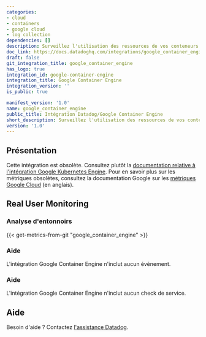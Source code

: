 ```yaml
---
categories:
- cloud
- containers
- google cloud
- log collection
dependencies: []
description: Surveillez l'utilisation des ressources de vos conteneurs GCE.
doc_link: https://docs.datadoghq.com/integrations/google_container_engine/
draft: false
git_integration_title: google_container_engine
has_logo: true
integration_id: google-container-engine
integration_title: Google Container Engine
integration_version: ''
is_public: true

manifest_version: '1.0'
name: google_container_engine
public_title: Intégration Datadog/Google Container Engine
short_description: Surveillez l'utilisation des ressources de vos conteneurs GCE.
version: '1.0'
---
```


<!--  SOURCED FROM https://github.com/DataDog/dogweb -->
## Présentation

<div class="alert alert-warning">
Cette intégration est obsolète. Consultez plutôt la <a href="https://docs.datadoghq.com/integrations/google_kubernetes_engine">documentation relative à l'intégration Google Kubernetes Engine</a>. Pour en savoir plus sur les métriques obsolètes, consultez la documentation Google sur les <a href="https://cloud.google.com/monitoring/api/metrics_gcp#gcp-container">métriques Google Cloud</a> (en anglais).
</div>

## Real User Monitoring

### Analyse d'entonnoirs
{{< get-metrics-from-git "google_container_engine" >}}


### Aide

L'intégration Google Container Engine n'inclut aucun événement.

### Aide

L'intégration Google Container Engine n'inclut aucun check de service.

## Aide

Besoin d'aide ? Contactez [l'assistance Datadog][2].

[1]: https://github.com/DataDog/dogweb/blob/prod/integration/google_container_engine/google_container_engine_metadata.csv
[2]: https://docs.datadoghq.com/fr/help/
